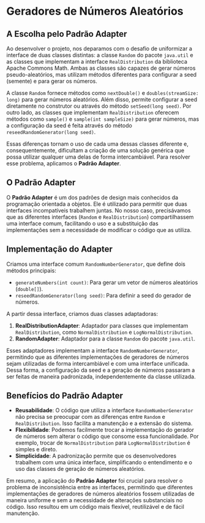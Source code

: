 # Geradores de Números Aleatórios

## A Escolha pelo Padrão Adapter

Ao desenvolver o projeto, nos deparamos com o desafio de uniformizar a interface de duas classes distintas: a classe `Random` do pacote `java.util` e as classes que implementam a interface `RealDistribution` da biblioteca Apache Commons Math. Ambas as classes são capazes de gerar números pseudo-aleatórios, mas utilizam métodos diferentes para configurar a seed (semente) e para gerar os números.

A classe `Random` fornece métodos como `nextDouble()` e `doubles(streamSize: long)` para gerar números aleatórios. Além disso, permite configurar a seed diretamente no construtor ou através do método `setSeed(long seed)`. Por outro lado, as classes que implementam `RealDistribution` oferecem métodos como `sample()` e `sample(int sampleSize)` para gerar números, mas a configuração da seed é feita através do método `reseedRandomGenerator(long seed)`.

Essas diferenças tornam o uso de cada uma dessas classes diferente e, consequentemente, dificultam a criação de uma solução genérica que possa utilizar qualquer uma delas de forma intercambiável. Para resolver esse problema, aplicamos o **Padrão Adapter**.

## O Padrão Adapter

O **Padrão Adapter** é um dos padrões de design mais conhecidos da programação orientada a objetos. Ele é utilizado para permitir que duas interfaces incompatíveis trabalhem juntas. No nosso caso, precisávamos que as diferentes interfaces (`Random` e `RealDistribution`) compartilhassem uma interface comum, facilitando o uso e a substituição das implementações sem a necessidade de modificar o código que as utiliza.

## Implementação do Adapter

Criamos uma interface comum `RandomNumberGenerator`, que define dois métodos principais:

- `generateNumbers(int count)`: Para gerar um vetor de números aleatórios (`double[]`).
- `reseedRandomGenerator(long seed)`: Para definir a seed do gerador de números.

A partir dessa interface, criamos duas classes adaptadoras:

1. **RealDistributionAdapter**: Adaptador para classes que implementam `RealDistribution`, como `NormalDistribution` e `LogNormalDistribution`.
2. **RandomAdapter**: Adaptador para a classe `Random` do pacote `java.util`.

Esses adaptadores implementam a interface `RandomNumberGenerator`, permitindo que as diferentes implementações de geradores de números sejam utilizadas de forma intercambiável e com uma interface unificada. Dessa forma, a configuração da seed e a geração de números passaram a ser feitas de maneira padronizada, independentemente da classe utilizada.

## Benefícios do Padrão Adapter

- **Reusabilidade**: O código que utiliza a interface `RandomNumberGenerator` não precisa se preocupar com as diferenças entre `Random` e `RealDistribution`. Isso facilita a manutenção e a extensão do sistema.
- **Flexibilidade**: Podemos facilmente trocar a implementação do gerador de números sem alterar o código que consome essa funcionalidade. Por exemplo, trocar de `NormalDistribution` para `LogNormalDistribution` é simples e direto.
- **Simplicidade**: A padronização permite que os desenvolvedores trabalhem com uma única interface, simplificando o entendimento e o uso das classes de geração de números aleatórios.

Em resumo, a aplicação do **Padrão Adapter** foi crucial para resolver o problema de inconsistência entre as interfaces, permitindo que diferentes implementações de geradores de números aleatórios fossem utilizadas de maneira uniforme e sem a necessidade de alterações substanciais no código. Isso resultou em um código mais flexível, reutilizável e de fácil manutenção.
